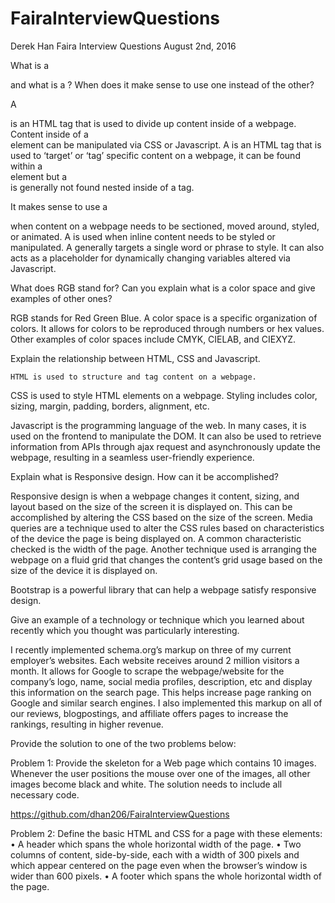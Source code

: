 # FairaInterviewQuestions

Derek Han
Faira Interview Questions
August 2nd, 2016

What is a <div> and what is a <span>? When does it make sense to use one instead of the other?

A <div> is an HTML tag that is used to divide up content inside of a webpage. Content inside of a <div> element can be manipulated via CSS or Javascript. A <span> is an HTML tag that is used to ‘target’ or ‘tag’ specific content on a webpage, it can be found within a <div> element but a <div> is generally not found nested inside of a <span> tag.

It makes sense to use a <div> when content on a webpage needs to be sectioned, moved around, styled, or animated. 
A <span> is used when inline content needs to be styled or manipulated. A <span> generally targets a single word or phrase to style.  It can also acts as a placeholder for dynamically changing variables altered via Javascript.

What does RGB stand for? Can you explain what is a color space and give examples of other ones?
	
RGB stands for Red Green Blue. A color space is a specific organization of colors. It allows for colors to be reproduced through numbers or hex values. Other examples of color spaces include CMYK, CIELAB, and CIEXYZ.

Explain the relationship between HTML, CSS and Javascript.
	
	HTML is used to structure and tag content on a webpage.

CSS is used to style HTML elements on a webpage. Styling includes color, sizing, margin, padding, borders, alignment, etc.

Javascript is the programming language of the web. In many cases, it is used on the frontend to manipulate the DOM. It can also be used to retrieve information from APIs through ajax request and asynchronously update the webpage, resulting in a seamless user-friendly experience.

Explain what is Responsive design. How can it be accomplished?
	
Responsive design is when a webpage changes it content, sizing, and layout based on the size of the screen it is displayed on. This can be accomplished by altering the CSS based on the size of the screen. Media queries are a technique used to alter the CSS rules based on characteristics of the device the page is being displayed on. A common characteristic checked is the width of the page. Another technique used is arranging the webpage on a fluid grid that changes the content’s grid usage based on the size of the device it is displayed on.

Bootstrap is a powerful library that can help a webpage satisfy responsive design. 

Give an example of a technology or technique which you learned about recently which you thought was particularly interesting.
	
I recently implemented schema.org’s markup on three of my current employer’s websites. Each website receives around 2 million visitors a month. It allows for Google to scrape the webpage/website for the company’s logo, name, social media profiles, description, etc and display this information on the search page. This helps increase page ranking on Google and similar search engines. I also implemented this markup on all of our reviews, blogpostings, and affiliate offers pages to increase the rankings, resulting in higher revenue.

Provide the solution to one of the two problems below:

Problem 1:
Provide the skeleton for a Web page which contains 10 images. Whenever the user positions the mouse over one of the images, all other images become black and white. The solution needs to include all necessary code.

https://github.com/dhan206/FairaInterviewQuestions

Problem 2:
Define the basic HTML and CSS for a page with these elements:
•	A header which spans the whole horizontal width of the page.
•	Two columns of content, side-by-side, each with a width of 300 pixels and which appear centered on the page even when the browser’s window is wider than 600 pixels.
•	A footer which spans the whole horizontal width of the page.


